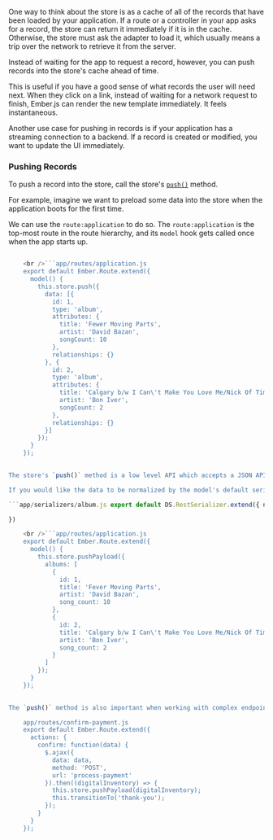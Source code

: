 One way to think about the store is as a cache of all of the records that have been loaded by your application. If a route or a controller in your app asks for a record, the store can return it immediately if it is in the cache. Otherwise, the store must ask the adapter to load it, which usually means a trip over the network to retrieve it from the server.

Instead of waiting for the app to request a record, however, you can push records into the store's cache ahead of time.

This is useful if you have a good sense of what records the user will need next. When they click on a link, instead of waiting for a network request to finish, Ember.js can render the new template immediately. It feels instantaneous.

Another use case for pushing in records is if your application has a streaming connection to a backend. If a record is created or modified, you want to update the UI immediately.

### Pushing Records

To push a record into the store, call the store's [`push()`](http://emberjs.com/api/data/classes/DS.Store.html#method_push) method.

For example, imagine we want to preload some data into the store when the application boots for the first time.

We can use the `route:application` to do so. The `route:application` is the top-most route in the route hierarchy, and its `model` hook gets called once when the app starts up.

```app/models/album.js export default DS.Model.extend({ title: DS.attr(), artist: DS.attr(), songCount: DS.attr() });

    <br />```app/routes/application.js
    export default Ember.Route.extend({
      model() {
        this.store.push({
          data: [{
            id: 1,
            type: 'album',
            attributes: {
              title: 'Fewer Moving Parts',
              artist: 'David Bazan',
              songCount: 10
            },
            relationships: {}
          }, {
            id: 2,
            type: 'album',
            attributes: {
              title: 'Calgary b/w I Can\'t Make You Love Me/Nick Of Time',
              artist: 'Bon Iver',
              songCount: 2
            },
            relationships: {}
          }]
        });
      }
    });
    

The store's `push()` method is a low level API which accepts a JSON API document with a few important differences from the JSON API document that the JSONAPISerializer accepts. The type name in the JSON API document must match the type name of the model exactly (In the example above the type is `album` because the model is defined in `app/models/album.js`). Attributes and relationship names must match the casing of the properties defined on the Model class.

If you would like the data to be normalized by the model's default serializer before pushing it into the store, you can use the [`store.pushPayload()`](http://emberjs.com/api/data/classes/DS.Store.html#method_pushPayload) method.

```app/serializers/album.js export default DS.RestSerializer.extend({ normalize(typeHash, hash) { hash['songCount'] = hash['song_count'] delete hash['song_count'] return this._super(typeHash, hash); }

})

    <br />```app/routes/application.js
    export default Ember.Route.extend({
      model() {
        this.store.pushPayload({
          albums: [
            {
              id: 1,
              title: 'Fever Moving Parts',
              artist: 'David Bazan',
              song_count: 10
            },
            {
              id: 2,
              title: 'Calgary b/w I Can\'t Make You Love Me/Nick Of Time',
              artist: 'Bon Iver',
              song_count: 2
            }
          ]
        });
      }
    });
    

The `push()` method is also important when working with complex endpoints. You may find your application has an endpoint that performs some business logic then creates several records. This likely does not map cleanly to Ember Data's existing `save()` API which is structured around persisting a single record. Instead you should make your own custom AJAX request and push the resulting model data into the store so it can be accessed by other parts of your application.

    app/routes/confirm-payment.js
    export default Ember.Route.extend({
      actions: {
        confirm: function(data) {
          $.ajax({
            data: data,
            method: 'POST',
            url: 'process-payment'
          }).then((digitalInventory) => {
            this.store.pushPayload(digitalInventory);
            this.transitionTo('thank-you');
          });
        }
      }
    });